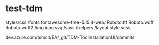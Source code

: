 # test-tdm
styles/css
      /fonts
      fontawesome-free-5.15.4-web/
      Roboto.ttf
      Roboto.woff
      Roboto.woff2
      /img
       icon.svg
      /sass
          /helpers
          /layout
          style.scss


dev.azure.com/tsmcit/EA/_git/TDM-ToolInstallationUI/commits
